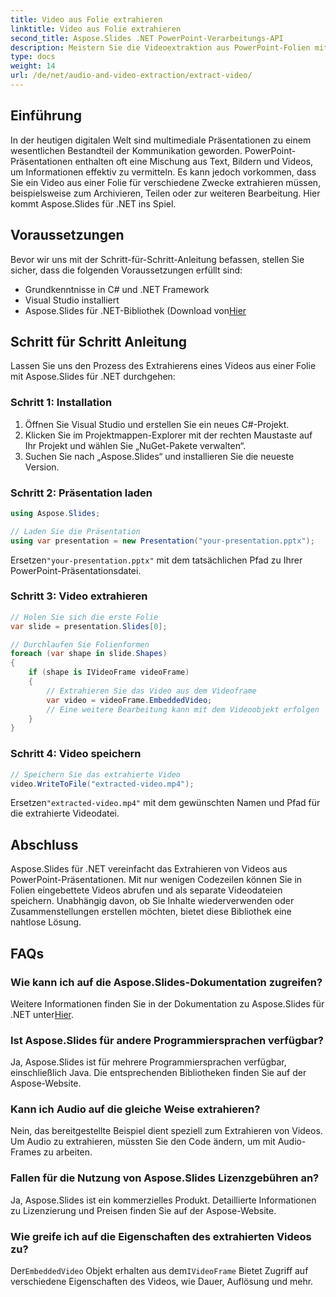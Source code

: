 ```yaml
---
title: Video aus Folie extrahieren
linktitle: Video aus Folie extrahieren
second_title: Aspose.Slides .NET PowerPoint-Verarbeitungs-API
description: Meistern Sie die Videoextraktion aus PowerPoint-Folien mit Aspose.Slides für .NET. Folgen Sie unserem Leitfaden mit Codebeispielen.
type: docs
weight: 14
url: /de/net/audio-and-video-extraction/extract-video/
---
```


## Einführung

In der heutigen digitalen Welt sind multimediale Präsentationen zu einem wesentlichen Bestandteil der Kommunikation geworden. PowerPoint-Präsentationen enthalten oft eine Mischung aus Text, Bildern und Videos, um Informationen effektiv zu vermitteln. Es kann jedoch vorkommen, dass Sie ein Video aus einer Folie für verschiedene Zwecke extrahieren müssen, beispielsweise zum Archivieren, Teilen oder zur weiteren Bearbeitung. Hier kommt Aspose.Slides für .NET ins Spiel.

## Voraussetzungen

Bevor wir uns mit der Schritt-für-Schritt-Anleitung befassen, stellen Sie sicher, dass die folgenden Voraussetzungen erfüllt sind:

- Grundkenntnisse in C# und .NET Framework
- Visual Studio installiert
-  Aspose.Slides für .NET-Bibliothek (Download von[Hier](https://releases.aspose.com/slides/net)

## Schritt für Schritt Anleitung

Lassen Sie uns den Prozess des Extrahierens eines Videos aus einer Folie mit Aspose.Slides für .NET durchgehen:

### Schritt 1: Installation

1. Öffnen Sie Visual Studio und erstellen Sie ein neues C#-Projekt.
2. Klicken Sie im Projektmappen-Explorer mit der rechten Maustaste auf Ihr Projekt und wählen Sie „NuGet-Pakete verwalten“.
3. Suchen Sie nach „Aspose.Slides“ und installieren Sie die neueste Version.

### Schritt 2: Präsentation laden

```csharp
using Aspose.Slides;

// Laden Sie die Präsentation
using var presentation = new Presentation("your-presentation.pptx");
```

 Ersetzen`"your-presentation.pptx"` mit dem tatsächlichen Pfad zu Ihrer PowerPoint-Präsentationsdatei.

### Schritt 3: Video extrahieren

```csharp
// Holen Sie sich die erste Folie
var slide = presentation.Slides[0];

// Durchlaufen Sie Folienformen
foreach (var shape in slide.Shapes)
{
    if (shape is IVideoFrame videoFrame)
    {
        // Extrahieren Sie das Video aus dem Videoframe
        var video = videoFrame.EmbeddedVideo;
        // Eine weitere Bearbeitung kann mit dem Videoobjekt erfolgen
    }
}
```

### Schritt 4: Video speichern

```csharp
// Speichern Sie das extrahierte Video
video.WriteToFile("extracted-video.mp4");
```

 Ersetzen`"extracted-video.mp4"` mit dem gewünschten Namen und Pfad für die extrahierte Videodatei.

## Abschluss

Aspose.Slides für .NET vereinfacht das Extrahieren von Videos aus PowerPoint-Präsentationen. Mit nur wenigen Codezeilen können Sie in Folien eingebettete Videos abrufen und als separate Videodateien speichern. Unabhängig davon, ob Sie Inhalte wiederverwenden oder Zusammenstellungen erstellen möchten, bietet diese Bibliothek eine nahtlose Lösung.

## FAQs

### Wie kann ich auf die Aspose.Slides-Dokumentation zugreifen?

 Weitere Informationen finden Sie in der Dokumentation zu Aspose.Slides für .NET unter[Hier](https://reference.aspose.com/slides/net/).

### Ist Aspose.Slides für andere Programmiersprachen verfügbar?

Ja, Aspose.Slides ist für mehrere Programmiersprachen verfügbar, einschließlich Java. Die entsprechenden Bibliotheken finden Sie auf der Aspose-Website.

### Kann ich Audio auf die gleiche Weise extrahieren?

Nein, das bereitgestellte Beispiel dient speziell zum Extrahieren von Videos. Um Audio zu extrahieren, müssten Sie den Code ändern, um mit Audio-Frames zu arbeiten.

### Fallen für die Nutzung von Aspose.Slides Lizenzgebühren an?

Ja, Aspose.Slides ist ein kommerzielles Produkt. Detaillierte Informationen zu Lizenzierung und Preisen finden Sie auf der Aspose-Website.

### Wie greife ich auf die Eigenschaften des extrahierten Videos zu?

 Der`EmbeddedVideo` Objekt erhalten aus dem`IVideoFrame` Bietet Zugriff auf verschiedene Eigenschaften des Videos, wie Dauer, Auflösung und mehr.